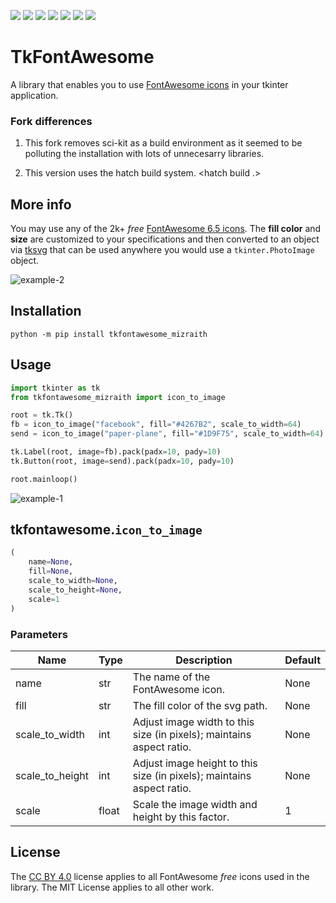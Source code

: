 <!-- [![Downloads](https://pepy.tech/badge/tkfontawesome)](https://pepy.tech/project/tkfontawesome)
[![Downloads](https://pepy.tech/badge/tkfontawesome/month)](https://pepy.tech/project/tkfontawesome) -->

![](https://img.shields.io/github/release/israel-dryer/tkfontawesome.svg)
![](https://img.shields.io/github/issues/israel-dryer/tkfontawesome.svg)
![](https://img.shields.io/github/issues-closed/israel-dryer/tkfontawesome.svg)
![](https://img.shields.io/github/license/israel-dryer/tkfontawesome.svg)
![](https://img.shields.io/github/stars/israel-dryer/tkfontawesome.svg)
![](https://img.shields.io/github/forks/israel-dryer/tkfontawesome.svg)
![](https://img.shields.io/github/languages/code-size/israel-dryer/tkfontawesome)

# TkFontAwesome

A library that enables you to use [FontAwesome icons](https://fontawesome.com/v6/icons?o=r&m=free) 
in your tkinter application. 

### Fork differences
1. This fork removes sci-kit as a build environment as it seemed to be polluting the installation with lots of unnecesarry libraries.

2. This version uses the hatch build system.   <hatch build .>

## More info
You may use any of the 2k+ _free_ [FontAwesome 6.5 icons](https://fontawesome.com/v6/icons?o=r&m=free). 
The **fill color** and **size** are customized to your specifications and then converted
to an object via [tksvg](https://pypi.org/project/tksvg/) that can be used anywhere you would use a `tkinter.PhotoImage` object.

![example-2](https://raw.githubusercontent.com/israel-dryer/TkFontAwesome/main/assets/example-2.png)

## Installation

```shell
python -m pip install tkfontawesome_mizraith
```

## Usage

```python
import tkinter as tk
from tkfontawesome_mizraith import icon_to_image

root = tk.Tk()
fb = icon_to_image("facebook", fill="#4267B2", scale_to_width=64)
send = icon_to_image("paper-plane", fill="#1D9F75", scale_to_width=64)

tk.Label(root, image=fb).pack(padx=10, pady=10)
tk.Button(root, image=send).pack(padx=10, pady=10)

root.mainloop()
```

![example-1](https://raw.githubusercontent.com/israel-dryer/TkFontAwesome/main/assets/example-1.png)

## tkfontawesome.`icon_to_image`
```python
(
    name=None, 
    fill=None, 
    scale_to_width=None, 
    scale_to_height=None, 
    scale=1
)
```

### Parameters
| Name              | Type  | Description                                                           | Default   |
| ---               | ---   | ---                                                                   | ---       | 
| name              | str   | The name of the FontAwesome icon.                                     | None |
| fill              | str   | The fill color of the svg path.                                       | None |
| scale_to_width    | int   | Adjust image width to this size (in pixels); maintains aspect ratio.  | None |
| scale_to_height   | int   | Adjust image height to this size (in pixels); maintains aspect ratio. | None |
| scale             | float | Scale the image width and height by this factor.                      | 1 |

## License

The [CC BY 4.0](https://fontawesome.com/license/free) license applies to all FontAwesome _free_ icons used in the library.
The MIT License applies to all other work.
